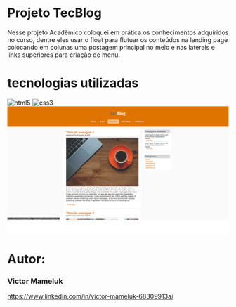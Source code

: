 # Projeto TecBlog

Nesse projeto Acadêmico coloquei em prática os conhecimentos adquiridos no curso, dentre eles usar o float para flutuar os conteúdos na landing page
colocando em colunas uma postagem principal no meio e nas laterais e links superiores para criação de menu.

# tecnologias utilizadas
<img alt="html5" src="https://img.shields.io/badge/HTML5-E34F26?style=for-the-badge&logo=html5&logoColor=white">
<img alt="css3" src="https://img.shields.io/badge/CSS-239120?&style=for-the-badge&logo=css3&logoColor=white">

<img src="https://github.com/VictorMameluk/TecBlog/blob/master/assets/tecblog1.png">


# Autor:
 
 ### Victor Mameluk 
 
 https://www.linkedin.com/in/victor-mameluk-68309913a/


